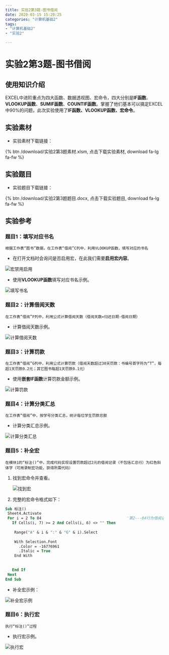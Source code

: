 ```yaml
---
title: 实验2第3题-图书借阅
date: 2020-03-15 15:20:25
categories: "计算机基础2"
tags:
- "计算机基础2"
- "实验2"

---
```


# 实验2第3题-图书借阅

## 使用知识介绍

EXCEL中进阶重点为四大函数、数据透视图、宏命令，四大分别是**IF函数**、**VLOOKUP函数**、**SUMIF函数**、**COUNTIF函数**。掌握了他们基本可以搞定EXCEL中90%的问题，此次实验使用了**IF函数、VLOOKUP函数、宏命令**。

## 实验素材

- 实验素材下载链接：

{% btn  /download/实验2第3题素材.xlsm, 点击下载实验素材, download fa-lg fa-fw %} 

## 实验题目

- 实验题目下载链接：

{% btn /download/实验2第3题题目.docx, 点击下载实验题目, download fa-lg fa-fw %} 

## 实验参考

### 题目1：填写对应书名

`根据工作表“图书”数据，在工作表“借阅”C列中，利用VLOOKUP函数，填写对应的书名`

- 在打开文档时会询问是否启用宏，在此我们需要**启用宏内容**。

![宏禁用启用](实验2第2题-工资/打开文档启用宏内容.png)

- 使用**VLOOKUP函数**填写对应书名示例。

![填写书名](实验2第3题-图书借阅/图书借阅书名.gif)

### 题目2：计算借阅天数

`在工作表“借阅”F列中，利用公式计算借阅天数（借阅天数=归还日期-借阅日期）`

- 计算借阅天数示例。

![计算借阅天数](实验2第3题-图书借阅/借阅天数.gif)

### 题目3：计算罚款

`在工作表“借阅”G列中，利用公式计算罚款（借阅天数超过30天罚款：书编号首字符为“T”，每超1天罚款0.2元；其它图书每超1天罚款0.1元）`

- 使用**嵌套IF函数**计算罚款金额示例。

![计算罚款](实验2第3题-图书借阅/罚款.gif)

### 题目4：计算分类汇总

`在工作表“借阅”中，按学号分类汇总，统计每位学生罚款总额`

- 计算分类汇总示例。

![计算分类汇总](实验2第3题-图书借阅/分类汇总.gif)

### 题目5：补全宏

`在模块1的“标注()”中，完成代码实现设置罚款超过2元的借阅记录（不包括汇总行）为红色斜体字（可用录制宏功能，获得所需代码）`

1. 找到宏命令并查看。

   ![找到宏](实验2第3题-图书借阅/找到宏命令.png)

2. 完整的宏命令格式如下：

```vb
Sub 标注()
 Sheet4.Activate
 For i = 2 To 84                                      '第2---84行为借阅记录
   If Cells(i, 7) >= 2 And Cells(i, 6) <> "" Then
       
    Range("A" & i & ":" & "G" & i).Select
    
    With Selection.Font
      .Color = -16776961                                              '此处增加代码
      .Italic = True
    End With
       
    
   End If
 Next
End Sub
```

- 补全宏示例：

![补全宏示例](实验2第3题-图书借阅/补全宏.gif)

### 题目6：执行宏

`执行“标注()”过程`

- 执行宏示例。

![执行宏](实验2第3题-图书借阅/使用宏.gif)